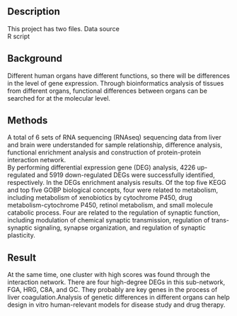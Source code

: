 ## Description
This project has two files.
Data source   
R script

## Background
Different human organs have different functions, so there will be differences in the level of gene expression. Through bioinformatics analysis of tissues from different organs, functional differences between organs can be searched for at the molecular level.
## Methods
A total of 6 sets of RNA sequencing (RNAseq) sequencing data from liver and brain were understanded for sample relationship, difference analysis, functional enrichment analysis and construction of protein-protein interaction network.  
By performing differential expression gene (DEG) analysis, 4226 up-regulated and 5919 down-regulated DEGs were successfully identified, respectively. In the DEGs enrichment analysis results. Of the top five KEGG and top five GOBP biological concepts, four were related to metabolism, including metabolism of xenobiotics by cytochrome P450, drug metabolism-cytochrome P450, retinol metabolism, and small molecule catabolic process. Four are related to the regulation of synaptic function, including modulation of chemical synaptic transmission, regulation of trans-synaptic signaling, synapse organization, and regulation of synaptic plasticity. 
## Result
At the same time, one cluster with high scores was found through the interaction network. There are four high-degree DEGs in this sub-network, FGA, HRG, C8A, and GC. They probably are key genes in the process of liver coagulation.Analysis of genetic differences in different organs can help design in vitro human-relevant models for disease study and drug therapy.
